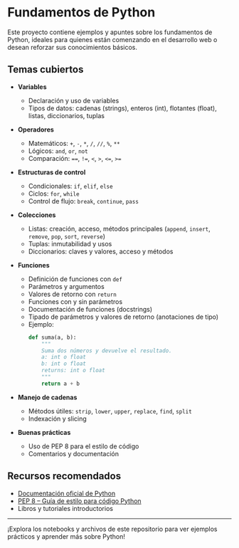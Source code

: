 # Fundamentos de Python

Este proyecto contiene ejemplos y apuntes sobre los fundamentos de Python, ideales para quienes están comenzando en el desarrollo web o desean reforzar sus conocimientos básicos.

## Temas cubiertos

- **Variables**
  - Declaración y uso de variables
  - Tipos de datos: cadenas (strings), enteros (int), flotantes (float), listas, diccionarios, tuplas

- **Operadores**
  - Matemáticos: `+`, `-`, `*`, `/`, `//`, `%`, `**`
  - Lógicos: `and`, `or`, `not`
  - Comparación: `==`, `!=`, `<`, `>`, `<=`, `>=`

- **Estructuras de control**
  - Condicionales: `if`, `elif`, `else`
  - Ciclos: `for`, `while`
  - Control de flujo: `break`, `continue`, `pass`

- **Colecciones**
  - Listas: creación, acceso, métodos principales (`append`, `insert`, `remove`, `pop`, `sort`, `reverse`)
  - Tuplas: inmutabilidad y usos
  - Diccionarios: claves y valores, acceso y métodos

- **Funciones**
  - Definición de funciones con `def`
  - Parámetros y argumentos
  - Valores de retorno con `return`
  - Funciones con y sin parámetros
  - Documentación de funciones (docstrings)
  - Tipado de parámetros y valores de retorno (anotaciones de tipo)
  - Ejemplo:
    ```python
    def suma(a, b):
        """
        Suma dos números y devuelve el resultado.
        a: int o float
        b: int o float
        returns: int o float
        """
        return a + b
    ```

- **Manejo de cadenas**
  - Métodos útiles: `strip`, `lower`, `upper`, `replace`, `find`, `split`
  - Indexación y slicing

- **Buenas prácticas**
  - Uso de PEP 8 para el estilo de código
  - Comentarios y documentación

## Recursos recomendados

- [Documentación oficial de Python](https://docs.python.org/es/3/)
- [PEP 8 – Guía de estilo para código Python](https://peps.python.org/pep-0008/)
- Libros y tutoriales introductorios

---

¡Explora los notebooks y archivos de este repositorio para ver ejemplos prácticos y aprender más sobre Python!